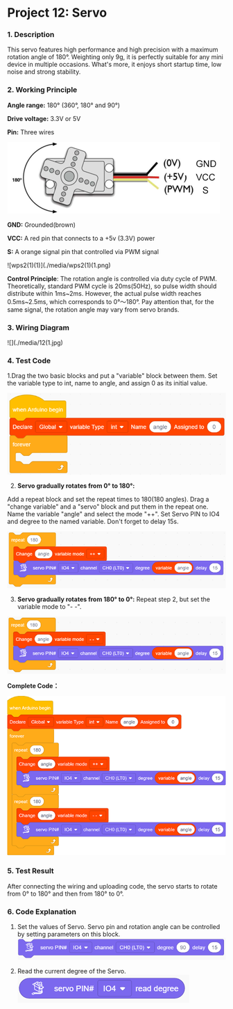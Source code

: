 

# **Project 12: Servo**

### **1. Description**
This servo features high performance and high precision with a maximum rotation angle of 180°. Weighting only 9g, it is perfectly suitable for any mini device in multiple occasions. What's more, it enjoys short startup time, low noise and strong stability.

### **2.  Working Principle**

**Angle range:** 180° (360°, 180° and 90°)

**Drive voltage:** 3.3V or 5V

**Pin:** Three wires

![wps1](./media/wps1.png)

**GND:** Grounded(brown)

**VCC:** A red pin that connects to a +5v (3.3V) power

**S:** A orange signal pin that controlled via PWM signal

![wps2(1)(1)](./media/wps2(1)(1.png)

**Control Principle**: The rotation angle is controlled via duty cycle of PWM. Theoretically, standard PWM cycle is 20ms(50Hz), so pulse width should distribute within 1ms~2ms. However, the actual pulse width reaches 0.5ms~2.5ms, which corresponds to 0°～180°. Pay attention that, for the same signal, the rotation angle may vary from servo brands. 

### **3. Wiring Diagram**

![](./media/12(1.jpg)

### **4. Test Code**

1.Drag the two basic blocks and put a "variable" block between them. Set the variable type to int, name to angle, and assign 0 as its initial value. 

![image-20230325102408697](./media/image-20230325102408697.png)

2. **Servo gradually rotates from 0° to 180°:** 

Add a repeat block and set the repeat times to 180(180 angles). Drag a "change variable" and a "servo" block and put them in the repeat one. Name the variable "angle" and select the mode "++". Set Servo PIN to IO4 and degree to the named variable. Don't forget to delay 15s.

![](./media/image-20230420103144408.png)

3. **Servo gradually rotates from 180° to 0°:** Repeat step 2, but set the variable mode to "- -".

![image-20230420103210656](./media/image-20230420103210656.png)

**Complete Code：**

![](./media/12.png)

### **5.  Test Result**

After connecting the wiring and uploading code, the servo starts to rotate from 0° to 180° and then from 180° to 0°.

### **6. Code Explanation**

1. Set the values of Servo. Servo pin and rotation angle can be controlled by setting parameters on this block.
   ![](./media/image-20230420103328378.png)

2. Read the current degree of the Servo. 
   ![image-20230420103554627](./media/image-20230420103554627.png)

   



